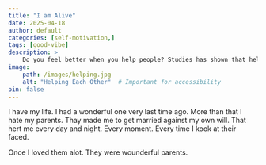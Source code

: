 ```yaml
---
title: "I am Alive"
date: 2025-04-18
author: default
categories: [self-motivation,]
tags: [good-vibe]
description: >
	Do you feel better when you help people? Studies has shown that helping others even a little bit can make you feel better.
image:
	path: /images/helping.jpg
	alt: "Helping Each Other"  # Important for accessibility
pin: false
---
```


I have my life. I had a wonderful one very last time ago.
More than that I hate my parents. Thay made me to get married against my own will. That hert me every day and night. Every moment. Every time I kook at their faced.

Once I loved them alot. They were wounderful parents.
